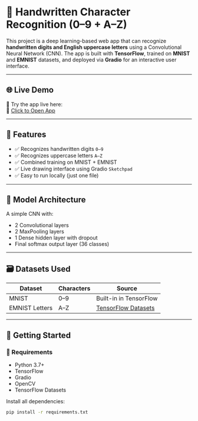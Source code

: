 # 🧠 Handwritten Character Recognition (0–9 + A–Z)

This project is a deep learning-based web app that can recognize **handwritten digits and English uppercase letters** using a Convolutional Neural Network (CNN). The app is built with **TensorFlow**, trained on **MNIST** and **EMNIST** datasets, and deployed via **Gradio** for an interactive user interface.

---

## 🌐 Live Demo

🎯 Try the app live here:  
🔗 [Click to Open App](https://rsltfrmr-rslt2.hf.space/?logs=container&__theme=system&deep_link=c8u_dy0XO7k)

---

## 📌 Features

- ✅ Recognizes handwritten digits `0–9`
- ✅ Recognizes uppercase letters `A–Z`
- ✅ Combined training on MNIST + EMNIST
- ✅ Live drawing interface using Gradio `Sketchpad`
- ✅ Easy to run locally (just one file)

---

## 🧠 Model Architecture

A simple CNN with:
- 2 Convolutional layers
- 2 MaxPooling layers
- 1 Dense hidden layer with dropout
- Final softmax output layer (36 classes)

---

## 🗃️ Datasets Used

| Dataset         | Characters | Source                       |
|-----------------|------------|------------------------------|
| MNIST           | 0–9        | Built-in in TensorFlow       |
| EMNIST Letters  | A–Z        | [TensorFlow Datasets](https://www.tensorflow.org/datasets/catalog/emnist) |

---

## 🚀 Getting Started

### 🔧 Requirements

- Python 3.7+
- TensorFlow
- Gradio
- OpenCV
- TensorFlow Datasets

Install all dependencies:

```bash
pip install -r requirements.txt

